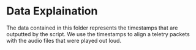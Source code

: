 # Data Explaination

The data contained in this folder represents the timestamps that are outputted by the script. 
We use the timestamps to align a teletry packets with the audio files that were played out loud.
